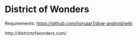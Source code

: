 <h1>District of Wonders</h1>

Requirements:  https://github.com/liorsaar1/dow-android/wiki

<p>http://districtofwonders.com/</p>
